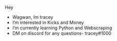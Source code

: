 Hey 

- Wagwan, Im tracey
- I’m interested in Kicks and Money
- I’m currently learning Python and Webscraping
- DM on discord for any questions- tracey#1000
